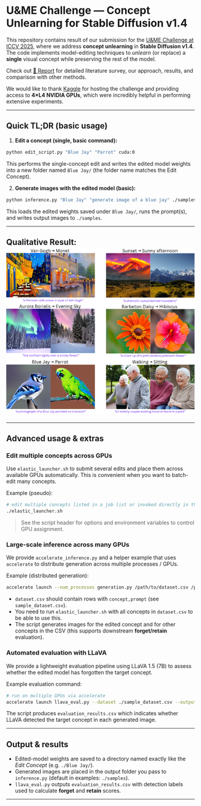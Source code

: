 # U&ME Challenge — Concept Unlearning for Stable Diffusion v1.4

This repository contains result of our submission for the [U&ME Challenge at ICCV 2025](https://sites.google.com/view/u-and-me-workshop/), where we address **concept unlearning** in **Stable Diffusion v1.4**. The code implements model-editing techniques to *unlearn* (or replace) a **single** visual concept while preserving the rest of the model.

Check out [📄 Report](./Report.pdf) for detailed literature survey, our approach, results, and comparison with other methods.

We would like to thank [Kaggle](https://www.kaggle.com/) for hosting the challenge and providing access to **4×L4 NVIDIA GPUs**, which were incredibly helpful in performing extensive experiments.

---

## Quick TL;DR (basic usage)

1. **Edit a concept (single, basic command):**

```bash
python edit_script.py "Blue Jay" "Parrot" cuda:0
```

This performs the single-concept edit and writes the edited model weights into a new folder named `Blue Jay/` (the folder name matches the Edit Concept).

2. **Generate images with the edited model (basic):**

```bash
python inference.py "Blue Jay" "generate image of a blue jay" ./samples --num_images 10 --batch_size 4
```

This loads the edited weights saved under `Blue Jay/`, runs the prompt(s), and writes output images to `./samples`.

---

## Qualitative Result: ![Concept Unlearning Examples](assets/results.png)

---

## Advanced usage & extras

### Edit multiple concepts across GPUs

Use `elastic_launcher.sh` to submit several edits and place them across available GPUs automatically. This is convenient when you want to batch-edit many concepts.

Example (pseudo):

```bash
# edit multiple concepts listed in a job list or invoked directly in the script
./elastic_launcher.sh
```

> See the script header for options and environment variables to control GPU assignment.

### Large-scale inference across many GPUs

We provide `accelerate_inference.py` and a helper example that uses `accelerate` to distribute generation across multiple processes / GPUs.

Example (distributed generation):

```bash
accelerate launch --num_processes generation.py /path/to/dataset.csv /path/to/output --imgs 10 --batch_size 10
```

* `dataset.csv` should contain rows with `concept,prompt` (see `sample_dataset.csv`).
* You need to run `elastic_launcher.sh` with all concepts in `dataset.csv` to be able to use this.
* The script generates images for the edited concept and for other concepts in the CSV (this supports downstream **forget/retain** evaluation).

### Automated evaluation with LLaVA

We provide a lightweight evaluation pipeline using LLaVA 1.5 (7B) to assess whether the edited model has forgotten the target concept.

Example evaluation command:

```bash
# run on multiple GPUs via accelerate
accelerate launch llava_eval.py --dataset ./sample_dataset.csv --output_dir ./clip_edit
```

The script produces `evaluation_results.csv` which indicates whether LLaVA detected the target concept in each generated image.

---

## Output & results

* Edited-model weights are saved to a directory named exactly like the *Edit Concept* (e.g. `./Blue Jay/`).
* Generated images are placed in the output folder you pass to `inference.py` (default in examples: `./samples`).
* `llava_eval.py` outputs `evaluation_results.csv` with detection labels used to calculate **forget** and **retain** scores.
---